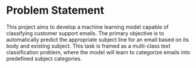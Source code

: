 # Problem Statement

This project aims to develop a machine learning model capable of classifying customer support emails. The primary objective is to automatically predict the appropriate subject line for an email based on its body and existing subject. This task is framed as a multi-class text classification problem, where the model will learn to categorize emails into predefined subject categories.
